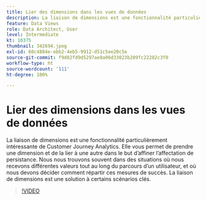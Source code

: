 ```yaml
---
title: Lier des dimensions dans les vues de données
description: La liaison de dimensions est une fonctionnalité particulièrement intéressante de Customer Journey Analytics. Elle vous permet de prendre une dimension et de la connecter à une autre… (Les descriptions doivent comporter entre 60 et 160 caractères)
feature: Data Views
role: Data Architect, User
level: Intermediate
kt: 10375
thumbnail: 342694.jpeg
exl-id: 60c4884e-ebb2-4eb5-9912-d51c5ee20c5e
source-git-commit: f9d82fd9d5297ae8a06d33023b209fc22282c3f0
workflow-type: ht
source-wordcount: '111'
ht-degree: 100%

---
```


# Lier des dimensions dans les vues de données

La liaison de dimensions est une fonctionnalité particulièrement intéressante de Customer Journey Analytics. Elle vous permet de prendre une dimension et de la lier à une autre dans le but d’affiner l’affectation de persistance. Nous nous trouvons souvent dans des situations où nous recevons différentes valeurs tout au long du parcours d’un utilisateur, et où nous devons décider comment répartir ces mesures de succès. La liaison de dimensions est une solution à certains scénarios clés.

>[!VIDEO](https://video.tv.adobe.com/v/342694/?quality=12&learn=on)
